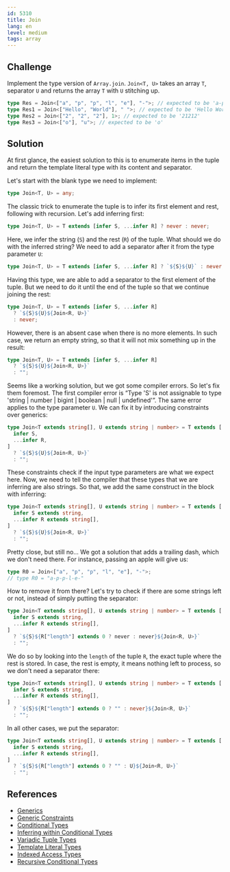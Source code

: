 ```yaml
---
id: 5310
title: Join
lang: en
level: medium
tags: array
---
```


## Challenge

Implement the type version of `Array.join`. `Join<T, U>` takes an array `T`,
separator `U` and returns the array `T` with `U` stitching up.

```typescript
type Res = Join<["a", "p", "p", "l", "e"], "-">; // expected to be 'a-p-p-l-e'
type Res1 = Join<["Hello", "World"], " ">; // expected to be 'Hello World'
type Res2 = Join<["2", "2", "2"], 1>; // expected to be '21212'
type Res3 = Join<["o"], "u">; // expected to be 'o'
```

## Solution

At first glance, the easiest solution to this is to enumerate items in the tuple
and return the template literal type with its content and separator.

Let's start with the blank type we need to implement:

```typescript
type Join<T, U> = any;
```

The classic trick to enumerate the tuple is to infer its first element and rest,
following with recursion. Let's add inferring first:

```typescript
type Join<T, U> = T extends [infer S, ...infer R] ? never : never;
```

Here, we infer the string (`S`) and the rest (`R`) of the tuple. What should we
do with the inferred string? We need to add a separator after it from the type
parameter `U`:

```typescript
type Join<T, U> = T extends [infer S, ...infer R] ? `${S}${U}` : never;
```

Having this type, we are able to add a separator to the first element of the
tuple. But we need to do it until the end of the tuple so that we continue
joining the rest:

```typescript
type Join<T, U> = T extends [infer S, ...infer R]
  ? `${S}${U}${Join<R, U>}`
  : never;
```

However, there is an absent case when there is no more elements. In such case,
we return an empty string, so that it will not mix something up in the result:

```typescript
type Join<T, U> = T extends [infer S, ...infer R]
  ? `${S}${U}${Join<R, U>}`
  : "";
```

Seems like a working solution, but we got some compiler errors. So let's fix
them foremost. The first compiler error is “Type 'S' is not assignable to type
'string | number | bigint | boolean | null | undefined'”. The same error applies
to the type parameter `U`. We can fix it by introducing constraints over
generics:

```typescript
type Join<T extends string[], U extends string | number> = T extends [
  infer S,
  ...infer R,
]
  ? `${S}${U}${Join<R, U>}`
  : "";
```

These constraints check if the input type parameters are what we expect here.
Now, we need to tell the compiler that these types that we are inferring are
also strings. So that, we add the same construct in the block with inferring:

```typescript
type Join<T extends string[], U extends string | number> = T extends [
  infer S extends string,
  ...infer R extends string[],
]
  ? `${S}${U}${Join<R, U>}`
  : "";
```

Pretty close, but still no... We got a solution that adds a trailing dash, which
we don't need there. For instance, passing an apple will give us:

```typescript
type R0 = Join<["a", "p", "p", "l", "e"], "-">;
// type R0 = "a-p-p-l-e-"
```

How to remove it from there? Let's try to check if there are some strings left
or not, instead of simply putting the separator:

```typescript
type Join<T extends string[], U extends string | number> = T extends [
  infer S extends string,
  ...infer R extends string[],
]
  ? `${S}${R["length"] extends 0 ? never : never}${Join<R, U>}`
  : "";
```

We do so by looking into the `length` of the tuple `R`, the exact tuple where
the rest is stored. In case, the rest is empty, it means nothing left to
process, so we don't need a separator there:

```typescript
type Join<T extends string[], U extends string | number> = T extends [
  infer S extends string,
  ...infer R extends string[],
]
  ? `${S}${R["length"] extends 0 ? "" : never}${Join<R, U>}`
  : "";
```

In all other cases, we put the separator:

```typescript
type Join<T extends string[], U extends string | number> = T extends [
  infer S extends string,
  ...infer R extends string[],
]
  ? `${S}${R["length"] extends 0 ? "" : U}${Join<R, U>}`
  : "";
```

## References

- [Generics](https://www.typescriptlang.org/docs/handbook/2/generics.html)
- [Generic Constraints](https://www.typescriptlang.org/docs/handbook/2/generics.html#generic-constraints)
- [Conditional Types](https://www.typescriptlang.org/docs/handbook/2/conditional-types.html)
- [Inferring within Conditional Types](https://www.typescriptlang.org/docs/handbook/2/conditional-types.html#inferring-within-conditional-types)
- [Variadic Tuple Types](https://www.typescriptlang.org/docs/handbook/release-notes/typescript-4-0.html#variadic-tuple-types)
- [Template Literal Types](https://www.typescriptlang.org/docs/handbook/release-notes/typescript-4-1.html#template-literal-types)
- [Indexed Access Types](https://www.typescriptlang.org/docs/handbook/2/indexed-access-types.html)
- [Recursive Conditional Types](https://www.typescriptlang.org/docs/handbook/release-notes/typescript-4-1.html#recursive-conditional-types)
